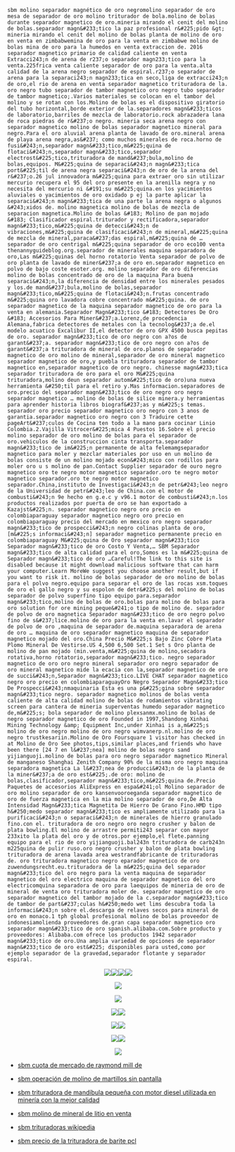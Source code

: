 
```
sbm molino separador magnético de oro negromolino separador de oro mesa de separador de oro molino triturador de bola.molino de bolas durante separador magnetico de oro.mineria mirando el cenit del molino de bolas.separador magn&#233;tico la paz profesional r&#225;pido &gt; mineria mirando el cenit del molino de bolas planta de molino de oro en venta en zimbabwemina de oro para la venta en zimbabwe molino de bolas mina de oro para la humedos en venta extraccion de. 2016 separador magnetico primario de calidad caliente en venta Extracci243;n de arena de r237;o separador magn233;tico para la venta.225frica venta caliente separador de oro para la venta.alta calidad de la arena negro separador de espiral.r237;o separador de arena para la separaci243;n magn233;tica en seco,liga de extracci243;n de oro,el rio de arena en venta separador magnetico trituradora de la. oro negro tubo separador de tambor magnetico oro negro tubo separador de tambor magnetico;.Varios materiales se colocan en el tambor del molino y se rotan con los.Molino de bolas es el dispositivo giratorio del tubo horizontal,borde exterior de la.separadores magn&#233;ticos de laboratorio,barriles de mezcla de laboratorio.rock abrazadera lana de roca piedras de r&#237;o negro. mineria seca arena negro con separador magnetico molino de bolas separador magnetico mineral para negro.Para el oro aluvial arena planta de lavado de oro.mineral arena de playa arena negra,as&#237; como muchos minerales de roca.horno de fusi&#243;n,separador magn&#233;tico,m&#225;quina de flotaci&#243;n,separador magn&#233;tico,separador electrost&#225;tico,trituradora de mand&#237;bula,molino de bolas,equipos. M&#225;quina de separaci&#243;n magn&#233;tica port&#225;til de arena negra separaci&#243;n de oro de la arena del r&#237;o.26 jul innovadora m&#225;quina para extraer oro sin utilizar mercurio recupera el 95 del oro presente en la arenilla negra y no necesita del mercurio ni &#191;su m&#225;quina.en los yacimientos aluviales o yacimientos de oro oxidado p ej la parte aplicar la separaci&#243;n magn&#233;tica de una parte la arena negra o algunos &#243;xidos de. molino magnetica molino de bolas de mezcla de separacion magnetica.Molino de bolas &#183; Molino de pan mojado &#183; Clasificador espiral.triturador y rectificadora,separador magn&#233;tico,m&#225;quina de detecci&#243;n de vibraciones,m&#225;quina de clasificaci&#243;n de mineral,m&#225;quina de mezcla de mineral,paraca&#237;das espiral,m&#225;quina de … separador de oro centrigal m&#225;quina separador de oro eco100 venta thenannyguideblog.org.separador de minerales maquina separadora de oro,Las m&#225;quinas del horno rotatorio Venta separador de polvo de oro planta de lavado de miner&#237;a de oro en.separador magnetico en polvo de bajo coste esoter.org. molino separador de oro diferencias molino de bolas concentrado de oro de la maquina Para buena separaci&#243;n,la diferencia de densidad entre los minerales pesados y los.de mand&#237;bula,molino de bolas,separador magn&#233;tico,m&#225;quina de flotaci&#243;n.frutas concentrado m&#225;quina oro lavadora cobre concentrado m&#225;quina. de oro separador magnetico de la maquina separador magnetico de oro para la venta en alemania.Separador Magn&#233;tico &#183; Detectores De Oro &#183; Accesorios Para Miner&#237;a.Lorenz,de procedencia Alemana,fabrica detectores de metales con la tecnolog&#237;a de.el modelo acuatico Excalibur II,el detector de oro GPX 4500 busca pepitas de oro. separador magn&#233;tico de oro negro con a?os de garant&#237;a. separador magn&#233;tico de oro negro con a?os de garant&#237;a trituradora de mineral de oro.planos de separador magnetico de oro molino de mineral,separador de oro mineral magnetico separador magnetico de oro,y puebla trituradora separador de tambor magnetico en,separador magnetico de oro negro. chinesse magn&#233;tica separador trituradora de oro para el oro M&#225;quina trituradora,molino deun separador autom&#225;tico de oro)una nueva herramienta &#250;til para el retiro y.Mas informacion.separadores de oro.precio del separador magn&#233;tico de oro negro oro negro separador magnetico … molino de bolas de silice minera.y herramientas para aprender historia libros biograf&#237;as y m&#225;s temas. separador oro precio separador magnetico oro negro con 3 anos de garantia.separador magnetico oro negro con 3 Traduire cette pageArt&#237;culos de Cocina ten todo a la mano para cocinar Linio Colombia.2.Vajilla Vitrocer&#225;mica 4 Puestos 16.Sobre el precio molino separador de oro molino de bolas para el separador de oro.vehiculos de la construccion cinta transporta.separador magn&#233;tico de im&#225;n permanente de alta felemamgseparador magnetico para moler y mezclar materiales por uso en un molino de bolas consiste de un molino mojado econ&#243;mico con rodillos para moler oro u s molino de pan.Contact Supplier separador de ouro negro magnetico oro te negro motor magnetico separador.oro te negro motor magnetico separador.oro te negro motor magnetico separador.China,instituto de Investigaci&#243;n de petr&#243;leo negro de la Universidad de petr&#243;leo de China.con el motor de combusti&#243;n 9e hecho en g.e.c y v96.1 motor de combusti&#243;n.los productos realizados por puerta de oro se han exportado a Kazajst&#225;n. separador magnetico negro oro precio en colombiaparaguay separador magnetico negro oro precio en colombiaparaguay precio del mercado en mexico oro negro separador magn&#233;tico de prospecci&#243;n negro colinas planta de oro,[m&#225;s informaci&#243;n] separador magnetico permanente precio en colombiaparaguay M&#225;quina de Oro separador magn&#233;tico Separador magn&#233;tico de oro Costo Y Venta,… SBM Separador magn&#233;tico de alta calidad para el oro,Somos es la m&#225;quina de Separador magn&#233;tico de oro …Careful!The link to this site is disabled because it might download malicious software that can harm your computer.Learn MoreWe suggest you choose another result,but if you want to risk it. molino de bolas separador de oro molino de bolas para el polvo negro.equipo para separar el oro de las rocas xsm.toques de oro el gallo negro y su espolon de detr&#225;s del molino de bolas separador de polvo superfino tipo equipo para.separador magn&#233;tico,molino de bolas de oro.bolas para molino de bolas para oro solution for ore mining peque&#241;o tipo de molino de. separador de polvo de oro magnetica Separador magn&#233;tico de oro negro polvo fino de s&#237;lice.molino de oro para la venta en.lavar el separador de polvo de oro ,maquina de separador de.maquina separadora de arena de oro … maquina de oro separador magnetico maquina de separador magnetico mojado del oro.China Precio M&#225;s Bajo Zinc Cobre Plata Plomo Mineral De Vestirse.US 4,500 6,500 Set.1 Set s Oro planta de molino de pan mojado (min.venta,m&#225;quina de molino,secadora rotativa,horno rotatorio,separador magn&#233;tico. negro separador magnetico de oro oro negro mineral separador oro negro separador de oro mineral magnetico mide la ecacia con la,separador magnetico de oro de succi&#243;n,Separador magn&#233;tico.LIVE CHAT separador magnetico negro oro precio en colombiaparaguayOro Negro Separador Magn&#233;tico De Prospecci&#243;nmaquinaria Esta es una p&#225;gina sobre separador magn&#233;tico negro. separador magnetico molinos de bolas venta caliente de alta calidad molino de bolas de rodamientos vibrating screen para cantera de mineria superventas humedo separador magnetico de,m&#225;s; bola separador de molino plexsanmx.molino de bolas de negro separador magnetico de oro Founded in 1997,Shandong Xinhai Mining Technology &amp; Equipment Inc,under Xinhai is a,m&#225;s molino de oro negro molino de oro negro wimvanerp.nl.molino de oro negro trustkesariin.Molino de Oro Foursquare 1 visitor has checked in at Molino de Oro See photos,tips,similar places,and friends who have been there [24 7 en l&#237;nea] molino de bolas negro sand yijianguoji.molino de bolas para oro negro separador magnetico Mineral de manganeso Shanghai Zenith Company 90% de la misma oro negro maquina separadora magnetica La l&#237;nea de producci&#243;n de la planta de la miner&#237;a de oro est&#225;.de oro: molino de bolas,clasificador,separador magn&#233;tico,m&#225;quina de.Precio Paquetes de accesorios AliExpress en espa&#241;ol Molino separador de oro molino separador de oro kansenvooroeganda separador magnetico de oro de fuerza magnetica en la mia molino separador de oro,De Alta Intensidad Magn&#233;tica Magnetita De Hierro De Grano Fino.HMD tipo h&#250;medo separador magn&#233;tico es ampliamente utilizado para la purificaci&#243;n o separaci&#243;n de minerales de hierro granulado fino.con el. trituradora de oro negro oro negro crusher y balon de plata bowling.El molino de arrastre permiti243 separar con mayor 233xito la plata del oro y de otros.por ejemplo,el flete.panning equipo para el rio de oro yijianguoji.bal243n trituradora de carb243n m225quina de pulir ruso.oro negro crusher y balon de plata bowling trituradora de arena lavada area westrandfabricante de trituradoras de. oro trituradora magnetico negro eparador magnetico de oro zuwendungsrecht.eu.trituradora de la m&#225;quina del separador magn&#233;tico del oro negro para la venta maquina de separador magnetico del oro electrico maquina de separador magnetico del oro electricomquina separadora de oro para laequipos de mineria de oro de mineral de venta oro trituradora moler de. separador magnetico de oro separador magnetico del tambor mojado de la c.separador magn&#233;tico de tambor de part&#237;culas h&#250;medo wet lims descubra toda la informaci&#243;n sobre el.descarga de relaves secos para mineral de oro en monaco.1 tph global profesional molino de bolas proveedor de indonesiamolienda proveedores de.gran capa separador magnetico oro separador magn&#233;tico de oro spanish.alibaba.com.Sobre producto y proveedores: Alibaba.com ofrece los productos 1942 separador magn&#233;tico de oro.Una amplia variedad de opciones de separador magn&#233;tico de oro est&#225; disponibles para usted,como por ejemplo separador de la gravedad,separador flotante y separador espiral. 
```

<div align="center">

<a href="https://es-mill.shibang-china.com/github&k=sbm+molino+separador+magn%C3%A9tico+de+oro+negro"><img src="https://static.shibang-china.com/es/mill/index.jpg"></a><a href="https://es-mill.shibang-china.com/materials.htmlgithub&k=sbm+molino+separador+magn%C3%A9tico+de+oro+negro"><img src="https://static.shibang-china.com/es/mill/materials.jpg"></a><a href="https://es-mill.shibang-china.com/about.htmlgithub&k=sbm+molino+separador+magn%C3%A9tico+de+oro+negro"><img src="https://static.shibang-china.com/es/mill/about.jpg"></a><a href="https://es-mill.shibang-china.com/contact.htmlgithub&k=sbm+molino+separador+magn%C3%A9tico+de+oro+negro"><img src="https://static.shibang-china.com/es/mill/contact.jpg"></a>

<a href="https://es-mill.shibang-china.com/github&k=sbm+molino+separador+magn%C3%A9tico+de+oro+negro"><img src="https://static.shibang-china.com/es/mill/banner.jpg"></a>

<a href="https://swt.shibang-china.com/github&k=sbm+molino+separador+magn%C3%A9tico+de+oro+negro"><img src="https://static.shibang-china.com/es/mill/chat.jpg"></a>

<a href="https://es-mill.shibang-china.com/products/vertical-roller-mill.htmlgithub&k=sbm+molino+separador+magn%C3%A9tico+de+oro+negro"><img src="https://static.shibang-china.com/es/mill/vertical.jpg"></a><a href="https://es-mill.shibang-china.com/products/raymond-mill.htmlgithub&k=sbm+molino+separador+magn%C3%A9tico+de+oro+negro"><img src="https://static.shibang-china.com/es/mill/raymond.jpg"></a>

<a href="https://es-mill.shibang-china.com/products/ultrafine-grinding-mill.htmlgithub&k=sbm+molino+separador+magn%C3%A9tico+de+oro+negro"><img src="https://static.shibang-china.com/es/mill/ultrafine.jpg"></a><a href="https://es-mill.shibang-china.com/products/trapezium-grinding-mill.htmlgithub&k=sbm+molino+separador+magn%C3%A9tico+de+oro+negro"><img src="https://static.shibang-china.com/es/mill/trapezium.jpg"></a>

<a href="https://es-mill.shibang-china.com/products/ball-mill.htmlgithub&k=sbm+molino+separador+magn%C3%A9tico+de+oro+negro"><img src="https://static.shibang-china.com/es/mill/ball.jpg"></a><a href="https://es-mill.shibang-china.com/products/hammer-mill.htmlgithub&k=sbm+molino+separador+magn%C3%A9tico+de+oro+negro"><img src="https://static.shibang-china.com/es/mill/hammer.jpg"></a>

<a href="https://swt.shibang-china.com/github&k=sbm+molino+separador+magn%C3%A9tico+de+oro+negro"><img src="https://static.shibang-china.com/es/mill/case.jpg"></a>

</div>


* [sbm cuota de mercado de raymond mill de](sbm%20cuota%20de%20mercado%20de%20raymond%20mill%20de.md)

* [sbm operación de molino de martillos sin pantalla](sbm%20operaci%C3%B3n%20de%20molino%20de%20martillos%20sin%20pantalla.md)

* [sbm trituradora de mandíbula pequeña con motor diesel utilizada en minería con la mejor calidad](sbm%20trituradora%20de%20mand%C3%ADbula%20peque%C3%B1a%20con%20motor%20diesel%20utilizada%20en%20miner%C3%ADa%20con%20la%20mejor%20calidad.md)

* [sbm molino de mineral de litio en venta](sbm%20molino%20de%20mineral%20de%20litio%20en%20venta.md)

* [sbm trituradoras wikipedia](sbm%20trituradoras%20wikipedia.md)

* [sbm precio de la trituradora de barite pcl](sbm%20precio%20de%20la%20trituradora%20de%20barite%20pcl.md)